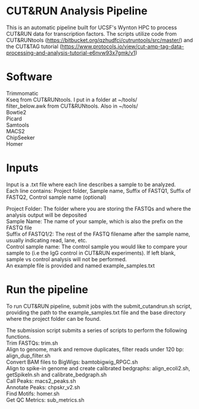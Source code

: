 # CUT&RUN Analysis Pipeline
This is an automatic pipeline built for UCSF's Wynton HPC to process CUT&RUN data for transcription factors.
The scripts utilize code from CUT&RUNtools (https://bitbucket.org/qzhudfci/cutruntools/src/master/) and the CUT&TAG tutorial (https://www.protocols.io/view/cut-amp-tag-data-processing-and-analysis-tutorial-e6nvw93x7gmk/v1)

# Software
Trimmomatic\
Kseq from CUT&RUNtools. I put in a folder at ~/tools/\
filter_below.awk from CUT&RUNtools. Also in ~/tools/\
Bowtie2\
Picard\
Samtools\
MACS2\
ChipSeeker\
Homer

# Inputs
Input is a .txt file where each line describes a sample to be analyzed. \
Each line contains: Project folder, Sample name, Suffix of FASTQ1, Suffix of FASTQ2, Control sample name (optional)

Project Folder: The folder where you are storing the FASTQs and where the analysis output will be deposited\
Sample Name: The name of your sample, which is also the prefix on the FASTQ file\
Suffix of FASTQ1/2: The rest of the FASTQ filename after the sample name, usually indicating read, lane, etc.\
Control sample name: The control sample you would like to compare your sample to (i.e the IgG control in CUT&RUN experiments). If left blank, sample vs control analysis will not be performed.\
An example file is provided and named example_samples.txt

# Run the pipeline
To run CUT&RUN pipeline, submit jobs with the submit_cutandrun.sh script, providing the path to the example_samples.txt file and the base directory where the project folder can be found.

The submission script submits a series of scripts to perform the following functions.\
Trim FASTQs: trim.sh\
Align to genome, mark and remove duplicates, filter reads under 120 bp: align_dup_filter.sh\
Convert BAM files to BigWigs: bamtobigwig_RPGC.sh\
Align to spike-in genome and create calibrated bedgraphs: align_ecoli2.sh, getSpikeIn.sh and calibrate_bedgraph.sh\
Call Peaks: macs2_peaks.sh\
Annotate Peaks: chpskr_v2.sh\
Find Motifs: homer.sh\
Get QC Metrics: sub_metrics.sh
